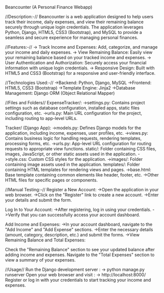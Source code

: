 Beancounter (A Personal Finance Webapp)

//Description:-//
Beancounter is a web application designed to help users track their income, daily expenses, and view their remaining balance securely through unique login credentials. 
The application leverages Python, Django, HTML5, CSS3 (Bootstrap), and MySQL to provide a seamless and secure experience for managing personal finances.

//Features:-//
-> Track Income and Expenses: Add, categorize, and manage your income and daily expenses.
-> View Remaining Balance: Easily view your remaining balance based on your tracked income and expenses.
-> User Authentication and Authorization: Securely access your financial information with unique login credentials.
-> Responsive Design: Built with HTML5 and CSS3 (Bootstrap) for a responsive and user-friendly interface.

//Technologies Used:-//
->Backend: Python, Django, MySQL
->Frontend: HTML5, CSS3 (Bootstrap)
->Template Engine: Jinja2
->Database Management: Django ORM (Object Relational Mapper)

//Files and Folders//
ExpenseTracker/:
  ->settings.py: Contains project settings such as database configuration, installed apps, static files configuration, etc.
  ->urls.py: Main URL configuration for the project, including routing to app-level URLs.
  
Tracker/ (Django App):
  ->models.py: Defines Django models for the application, including income, expenses, user profiles, etc.
  ->views.py: Contains business logic for handling requests, rendering templates, processing forms, etc.
  ->urls.py: App-level URL configuration for routing requests to appropriate view functions.
static/: Folder containing CSS files, images, JavaScript, or other static assets used in the application.
  ->style.css: Custom CSS styles for the application.
  ->images/: Folder containing image assets used in the application.
templates/: Folder containing HTML templates for rendering views and pages.
  ->base.html: Base template containing common elements like header, footer, etc.
  ->Other HTML files for specific pages or components.

//Manual Testing:-//
Register a New Account:
  ->Open the application in your web browser.
  ->Click on the "Register" link to create a new account.
  ->Enter your details and submit the form.
  
Log In to Your Account:
  ->After registering, log in using your credentials.
  ->Verify that you can successfully access your account dashboard.
  
Add Income and Expenses:
  ->In your account dashboard, navigate to the "Add Income" and "Add Expense" sections.
  ->Enter the necessary details (amount, category, description, etc.) and submit the forms.
  ->View Remaining Balance and Total Expenses:

Check the "Remaining Balance" section to see your updated balance after adding income and expenses.
Navigate to the "Total Expenses" section to view a summary of your expenses.

//Usage//
Run the Django development server :
   -> python manage.py runserver
Open your web browser and visit : 
   -> http://localhost:8000/
Register or log in with your credentials to start tracking your income and expenses.
